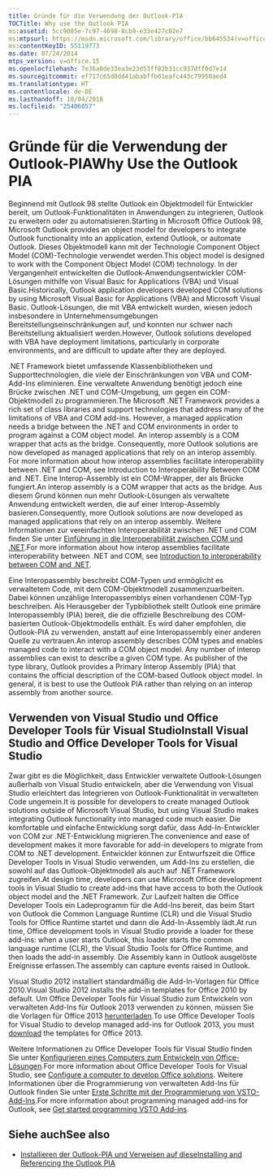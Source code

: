 ```yaml
---
title: Gründe für die Verwendung der Outlook-PIA
TOCTitle: Why use the Outlook PIA
ms:assetid: 5cc9085e-7c97-4698-8cb9-e33e427c02e7
ms:mtpsurl: https://msdn.microsoft.com/library/office/bb645534(v=office.15)
ms:contentKeyID: 55119773
ms.date: 07/24/2014
mtps_version: v=office.15
ms.openlocfilehash: 7e36a0de33ea3e23d53ff82b31cc937dff0d7e14
ms.sourcegitcommit: ef717c65d8dd41ababffb01eafc443c79950aed4
ms.translationtype: HT
ms.contentlocale: de-DE
ms.lasthandoff: 10/04/2018
ms.locfileid: "25406057"
---
```

# <a name="why-use-the-outlook-pia"></a><span data-ttu-id="4f7e0-102">Gründe für die Verwendung der Outlook-PIA</span><span class="sxs-lookup"><span data-stu-id="4f7e0-102">Why Use the Outlook PIA</span></span>

<span data-ttu-id="4f7e0-103">Beginnend mit Outlook 98 stellte Outlook ein Objektmodell für Entwickler bereit, um Outlook-Funktionalitäten in Anwendungen zu integrieren, Outlook zu erweitern oder zu automatisieren.</span><span class="sxs-lookup"><span data-stu-id="4f7e0-103">Starting in Microsoft Office Outlook 98, Microsoft Outlook provides an object model for developers to integrate Outlook functionality into an application, extend Outlook, or automate Outlook.</span></span> <span data-ttu-id="4f7e0-104">Dieses Objektmodell kann mit der Technologie Component Object Model (COM)-Technologie verwendet werden.</span><span class="sxs-lookup"><span data-stu-id="4f7e0-104">This object model is designed to work with the Component Object Model (COM) technology.</span></span> <span data-ttu-id="4f7e0-105">In der Vergangenheit entwickelten die Outlook-Anwendungsentwickler COM-Lösungen mithilfe von Visual Basic for Applications (VBA) und Visual Basic.</span><span class="sxs-lookup"><span data-stu-id="4f7e0-105">Historically, Outlook application developers developed COM solutions by using Microsoft Visual Basic for Applications (VBA) and Microsoft Visual Basic.</span></span> <span data-ttu-id="4f7e0-106">Outlook-Lösungen, die mit VBA entwickelt wurden, wiesen jedoch insbesondere in Unternehmensumgebungen Bereitstellungseinschränkungen auf, und konnten nur schwer nach Bereitstellung aktualisiert werden.</span><span class="sxs-lookup"><span data-stu-id="4f7e0-106">However, Outlook solutions developed with VBA have deployment limitations, particularly in corporate environments, and are difficult to update after they are deployed.</span></span>

<span data-ttu-id="4f7e0-107">.NET Framework bietet umfassende Klassenbibliotheken und Supporttechnologien, die viele der Einschränkungen von VBA und COM-Add-Ins eliminieren. Eine verwaltete Anwendung benötigt jedoch eine Brücke zwischen .NET und COM-Umgebung, um gegen ein COM-Objektmodell zu programmieren.</span><span class="sxs-lookup"><span data-stu-id="4f7e0-107">The Microsoft .NET Framework provides a rich set of class libraries and support technologies that address many of the limitations of VBA and COM add-ins. However, a managed application needs a bridge between the .NET and COM environments in order to program against a COM object model. An interop assembly is a COM wrapper that acts as the bridge. Consequently, more Outlook solutions are now developed as managed applications that rely on an interop assembly. For more information about how interop assemblies facilitate interoperability between .NET and COM, see Introduction to Interoperability Between COM and .NET.</span></span> <span data-ttu-id="4f7e0-108">Eine Interop-Assembly ist ein COM-Wrapper, der als Brücke fungiert.</span><span class="sxs-lookup"><span data-stu-id="4f7e0-108">An interop assembly is a COM wrapper that acts as the bridge.</span></span> <span data-ttu-id="4f7e0-109">Aus diesem Grund können nun mehr Outlook-Lösungen als verwaltete Anwendung entwickelt werden, die auf einer Interop-Assembly basieren.</span><span class="sxs-lookup"><span data-stu-id="4f7e0-109">Consequently, more Outlook solutions are now developed as managed applications that rely on an interop assembly.</span></span> <span data-ttu-id="4f7e0-110">Weitere Informationen zur vereinfachten Interoperabilität zwischen .NET und COM finden Sie unter [Einführung in die Interoperabilität zwischen COM und .NET](introduction-to-interoperability-between-com-and-net.md).</span><span class="sxs-lookup"><span data-stu-id="4f7e0-110">For more information about how interop assemblies facilitate interoperability between .NET and COM, see [Introduction to interoperability between COM and .NET](introduction-to-interoperability-between-com-and-net.md).</span></span>

<span data-ttu-id="4f7e0-p103">Eine Interopassembly beschreibt COM-Typen und ermöglicht es verwaltetem Code, mit dem COM-Objektmodell zusammenzuarbeiten. Dabei können unzählige Interopassemblys einen vorhandenen COM-Typ beschreiben. Als Herausgeber der Typbibliothek stellt Outlook eine primäre Interopassembly (PIA) bereit, die die offizielle Beschreibung des COM-basierten Outlook-Objektmodells enthält. Es wird daher empfohlen, die Outlook-PIA zu verwenden, anstatt auf eine Interopassembly einer anderen Quelle zu vertrauen.</span><span class="sxs-lookup"><span data-stu-id="4f7e0-p103">An interop assembly describes COM types and enables managed code to interact with a COM object model. Any number of interop assemblies can exist to describe a given COM type. As publisher of the type library, Outlook provides a Primary Interop Assembly (PIA) that contains the official description of the COM-based Outlook object model. In general, it is best to use the Outlook PIA rather than relying on an interop assembly from another source.</span></span>

## <a name="using-visual-studio-and-office-developer-tools-for-visual-studio"></a><span data-ttu-id="4f7e0-115">Verwenden von Visual Studio und Office Developer Tools für Visual Studio</span><span class="sxs-lookup"><span data-stu-id="4f7e0-115">Install Visual Studio and Office Developer Tools for Visual Studio</span></span>

<span data-ttu-id="4f7e0-116">Zwar gibt es die Möglichkeit, dass Entwickler verwaltete Outlook-Lösungen außerhalb von Visual Studio entwickeln, aber die Verwendung von Visual Studio erleichtert das Integrieren von Outlook-Funktionalität in verwalteten Code ungemein.</span><span class="sxs-lookup"><span data-stu-id="4f7e0-116">It is possible for developers to create managed Outlook solutions outside of Microsoft Visual Studio, but using Visual Studio makes integrating Outlook functionality into managed code much easier.</span></span> <span data-ttu-id="4f7e0-117">Die komfortable und einfache Entwicklung sorgt dafür, dass Add-In-Entwickler von COM zur .NET-Entwicklung migrieren.</span><span class="sxs-lookup"><span data-stu-id="4f7e0-117">The convenience and ease of development makes it more favorable for add-in developers to migrate from COM to .NET development.</span></span> <span data-ttu-id="4f7e0-118">Entwickler können zur Entwurfszeit die Office Developer Tools in Visual Studio verwenden, um Add-Ins zu erstellen, die sowohl auf das Outlook-Objektmodell als auch auf .NET Framework zugreifen.</span><span class="sxs-lookup"><span data-stu-id="4f7e0-118">At design time, developers can use Microsoft Office development tools in Visual Studio to create add-ins that have access to both the Outlook object model and the .NET Framework.</span></span> <span data-ttu-id="4f7e0-119">Zur Laufzeit halten die Office Developer Tools ein Ladeprogramm für die Add-Ins bereit, das beim Start von Outlook die Common Language Runtime (CLR) und die Visual Studio Tools for Office Runtime startet und dann die Add-In-Assembly lädt.</span><span class="sxs-lookup"><span data-stu-id="4f7e0-119">At run time, Office development tools in Visual Studio provide a loader for these add-ins: when a user starts Outlook, this loader starts the common language runtime (CLR), the Visual Studio Tools for Office Runtime, and then loads the add-in assembly.</span></span> <span data-ttu-id="4f7e0-120">Die Assembly kann in Outlook ausgelöste Ereignisse erfassen.</span><span class="sxs-lookup"><span data-stu-id="4f7e0-120">The assembly can capture events raised in Outlook.</span></span>

<span data-ttu-id="4f7e0-121">Visual Studio 2012 installiert standardmäßig die Add-In-Vorlagen für Office 2010.</span><span class="sxs-lookup"><span data-stu-id="4f7e0-121">Visual Studio 2012 installs the add-in templates for Office 2010 by default.</span></span> <span data-ttu-id="4f7e0-122">Um Office Developer Tools für Visual Studio zum Entwickeln von verwalteten Add-Ins für Outlook 2013 verwenden zu können, müssen Sie die Vorlagen für Office 2013 [herunterladen](https://aka.ms/officedevtoolsforvs2012).</span><span class="sxs-lookup"><span data-stu-id="4f7e0-122">To use Office Developer Tools for Visual Studio to develop managed add-ins for Outlook 2013, you must [download](https://aka.ms/officedevtoolsforvs2012) the templates for Office 2013.</span></span>

<span data-ttu-id="4f7e0-123">Weitere Informationen zu Office Developer Tools für Visual Studio finden Sie unter [Konfigurieren eines Computers zum Entwickeln von Office-Lösungen](https://docs.microsoft.com/visualstudio/vsto/how-to-configure-a-computer-to-develop-office-solutions?view=vs-2017).</span><span class="sxs-lookup"><span data-stu-id="4f7e0-123">For more information about Office Developer Tools for Visual Studio, see [Configure a computer to develop Office solutions](https://docs.microsoft.com/visualstudio/vsto/how-to-configure-a-computer-to-develop-office-solutions?view=vs-2017).</span></span> <span data-ttu-id="4f7e0-124">Weitere Informationen über die Programmierung von verwalteten Add-Ins für Outlook finden Sie unter [Erste Schritte mit der Programmierung von VSTO-Add-Ins](https://docs.microsoft.com/visualstudio/vsto/getting-started-programming-vsto-add-ins?view=vs-2017).</span><span class="sxs-lookup"><span data-stu-id="4f7e0-124">For more information about programming managed add-ins for Outlook, see [Get started programming VSTO Add-ins](https://docs.microsoft.com/visualstudio/vsto/getting-started-programming-vsto-add-ins?view=vs-2017).</span></span>

## <a name="see-also"></a><span data-ttu-id="4f7e0-125">Siehe auch</span><span class="sxs-lookup"><span data-stu-id="4f7e0-125">See also</span></span>

- [<span data-ttu-id="4f7e0-126">Installieren der Outlook-PIA und Verweisen auf diese</span><span class="sxs-lookup"><span data-stu-id="4f7e0-126">Installing and Referencing the Outlook PIA</span></span>](installing-and-referencing-the-outlook-pia.md)

